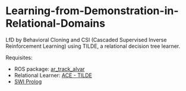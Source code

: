 # Learning-from-Demonstration-in-Relational-Domains
LfD by Behavioral Cloning and CSI (Cascaded Supervised Inverse Reinforcement Learning) using TILDE, a relational decision tree learner.

Requisites:
  * ROS package: [ar_track_alvar](http://wiki.ros.org/ar_track_alvar)
  * Relational Learner: [ACE - TILDE](https://dtai.cs.kuleuven.be/ACE/)
  * [SWI Prolog](http://www.swi-prolog.org/)
